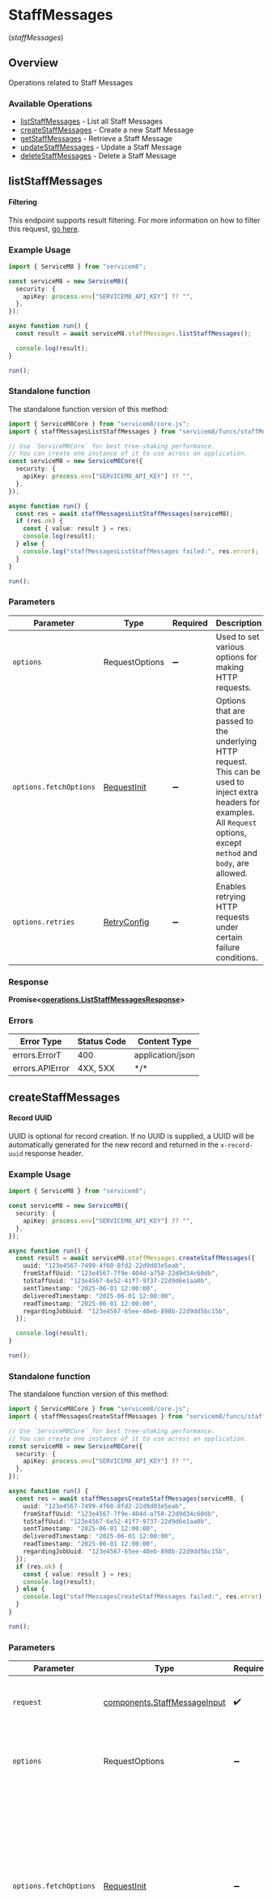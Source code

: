 # StaffMessages
(*staffMessages*)

## Overview

Operations related to Staff Messages

### Available Operations

* [listStaffMessages](#liststaffmessages) - List all Staff Messages
* [createStaffMessages](#createstaffmessages) - Create a new Staff Message
* [getStaffMessages](#getstaffmessages) - Retrieve a Staff Message
* [updateStaffMessages](#updatestaffmessages) - Update a Staff Message
* [deleteStaffMessages](#deletestaffmessages) - Delete a Staff Message

## listStaffMessages


			
#### Filtering
This endpoint supports result filtering. For more information on how to filter this request, [go here](/docs/filtering).
			

### Example Usage

```typescript
import { ServiceM8 } from "servicem8";

const serviceM8 = new ServiceM8({
  security: {
    apiKey: process.env["SERVICEM8_API_KEY"] ?? "",
  },
});

async function run() {
  const result = await serviceM8.staffMessages.listStaffMessages();

  console.log(result);
}

run();
```

### Standalone function

The standalone function version of this method:

```typescript
import { ServiceM8Core } from "servicem8/core.js";
import { staffMessagesListStaffMessages } from "servicem8/funcs/staffMessagesListStaffMessages.js";

// Use `ServiceM8Core` for best tree-shaking performance.
// You can create one instance of it to use across an application.
const serviceM8 = new ServiceM8Core({
  security: {
    apiKey: process.env["SERVICEM8_API_KEY"] ?? "",
  },
});

async function run() {
  const res = await staffMessagesListStaffMessages(serviceM8);
  if (res.ok) {
    const { value: result } = res;
    console.log(result);
  } else {
    console.log("staffMessagesListStaffMessages failed:", res.error);
  }
}

run();
```

### Parameters

| Parameter                                                                                                                                                                      | Type                                                                                                                                                                           | Required                                                                                                                                                                       | Description                                                                                                                                                                    |
| ------------------------------------------------------------------------------------------------------------------------------------------------------------------------------ | ------------------------------------------------------------------------------------------------------------------------------------------------------------------------------ | ------------------------------------------------------------------------------------------------------------------------------------------------------------------------------ | ------------------------------------------------------------------------------------------------------------------------------------------------------------------------------ |
| `options`                                                                                                                                                                      | RequestOptions                                                                                                                                                                 | :heavy_minus_sign:                                                                                                                                                             | Used to set various options for making HTTP requests.                                                                                                                          |
| `options.fetchOptions`                                                                                                                                                         | [RequestInit](https://developer.mozilla.org/en-US/docs/Web/API/Request/Request#options)                                                                                        | :heavy_minus_sign:                                                                                                                                                             | Options that are passed to the underlying HTTP request. This can be used to inject extra headers for examples. All `Request` options, except `method` and `body`, are allowed. |
| `options.retries`                                                                                                                                                              | [RetryConfig](../../lib/utils/retryconfig.md)                                                                                                                                  | :heavy_minus_sign:                                                                                                                                                             | Enables retrying HTTP requests under certain failure conditions.                                                                                                               |

### Response

**Promise\<[operations.ListStaffMessagesResponse](../../models/operations/liststaffmessagesresponse.md)\>**

### Errors

| Error Type       | Status Code      | Content Type     |
| ---------------- | ---------------- | ---------------- |
| errors.ErrorT    | 400              | application/json |
| errors.APIError  | 4XX, 5XX         | \*/\*            |

## createStaffMessages


			
#### Record UUID
UUID is optional for record creation. If no UUID is supplied, a UUID will be automatically generated for the new record and returned in the `x-record-uuid` response header.

			

### Example Usage

```typescript
import { ServiceM8 } from "servicem8";

const serviceM8 = new ServiceM8({
  security: {
    apiKey: process.env["SERVICEM8_API_KEY"] ?? "",
  },
});

async function run() {
  const result = await serviceM8.staffMessages.createStaffMessages({
    uuid: "123e4567-7499-4f60-8fd2-22d9d03e5eab",
    fromStaffUuid: "123e4567-7f9e-404d-a758-22d9d34c60db",
    toStaffUuid: "123e4567-6e52-41f7-9737-22d9d6e1aa0b",
    sentTimestamp: "2025-06-01 12:00:00",
    deliveredTimestamp: "2025-06-01 12:00:00",
    readTimestamp: "2025-06-01 12:00:00",
    regardingJobUuid: "123e4567-65ee-40eb-898b-22d9dd5bc15b",
  });

  console.log(result);
}

run();
```

### Standalone function

The standalone function version of this method:

```typescript
import { ServiceM8Core } from "servicem8/core.js";
import { staffMessagesCreateStaffMessages } from "servicem8/funcs/staffMessagesCreateStaffMessages.js";

// Use `ServiceM8Core` for best tree-shaking performance.
// You can create one instance of it to use across an application.
const serviceM8 = new ServiceM8Core({
  security: {
    apiKey: process.env["SERVICEM8_API_KEY"] ?? "",
  },
});

async function run() {
  const res = await staffMessagesCreateStaffMessages(serviceM8, {
    uuid: "123e4567-7499-4f60-8fd2-22d9d03e5eab",
    fromStaffUuid: "123e4567-7f9e-404d-a758-22d9d34c60db",
    toStaffUuid: "123e4567-6e52-41f7-9737-22d9d6e1aa0b",
    sentTimestamp: "2025-06-01 12:00:00",
    deliveredTimestamp: "2025-06-01 12:00:00",
    readTimestamp: "2025-06-01 12:00:00",
    regardingJobUuid: "123e4567-65ee-40eb-898b-22d9dd5bc15b",
  });
  if (res.ok) {
    const { value: result } = res;
    console.log(result);
  } else {
    console.log("staffMessagesCreateStaffMessages failed:", res.error);
  }
}

run();
```

### Parameters

| Parameter                                                                                                                                                                      | Type                                                                                                                                                                           | Required                                                                                                                                                                       | Description                                                                                                                                                                    |
| ------------------------------------------------------------------------------------------------------------------------------------------------------------------------------ | ------------------------------------------------------------------------------------------------------------------------------------------------------------------------------ | ------------------------------------------------------------------------------------------------------------------------------------------------------------------------------ | ------------------------------------------------------------------------------------------------------------------------------------------------------------------------------ |
| `request`                                                                                                                                                                      | [components.StaffMessageInput](../../models/components/staffmessageinput.md)                                                                                                   | :heavy_check_mark:                                                                                                                                                             | The request object to use for the request.                                                                                                                                     |
| `options`                                                                                                                                                                      | RequestOptions                                                                                                                                                                 | :heavy_minus_sign:                                                                                                                                                             | Used to set various options for making HTTP requests.                                                                                                                          |
| `options.fetchOptions`                                                                                                                                                         | [RequestInit](https://developer.mozilla.org/en-US/docs/Web/API/Request/Request#options)                                                                                        | :heavy_minus_sign:                                                                                                                                                             | Options that are passed to the underlying HTTP request. This can be used to inject extra headers for examples. All `Request` options, except `method` and `body`, are allowed. |
| `options.retries`                                                                                                                                                              | [RetryConfig](../../lib/utils/retryconfig.md)                                                                                                                                  | :heavy_minus_sign:                                                                                                                                                             | Enables retrying HTTP requests under certain failure conditions.                                                                                                               |

### Response

**Promise\<[operations.CreateStaffMessagesResponse](../../models/operations/createstaffmessagesresponse.md)\>**

### Errors

| Error Type       | Status Code      | Content Type     |
| ---------------- | ---------------- | ---------------- |
| errors.ErrorT    | 400              | application/json |
| errors.APIError  | 4XX, 5XX         | \*/\*            |

## getStaffMessages

Retrieve a Staff Message

### Example Usage

```typescript
import { ServiceM8 } from "servicem8";

const serviceM8 = new ServiceM8({
  security: {
    apiKey: process.env["SERVICEM8_API_KEY"] ?? "",
  },
});

async function run() {
  const result = await serviceM8.staffMessages.getStaffMessages({
    uuid: "31718a39-6feb-45a4-a7f2-f76ec9ecc63c",
  });

  console.log(result);
}

run();
```

### Standalone function

The standalone function version of this method:

```typescript
import { ServiceM8Core } from "servicem8/core.js";
import { staffMessagesGetStaffMessages } from "servicem8/funcs/staffMessagesGetStaffMessages.js";

// Use `ServiceM8Core` for best tree-shaking performance.
// You can create one instance of it to use across an application.
const serviceM8 = new ServiceM8Core({
  security: {
    apiKey: process.env["SERVICEM8_API_KEY"] ?? "",
  },
});

async function run() {
  const res = await staffMessagesGetStaffMessages(serviceM8, {
    uuid: "31718a39-6feb-45a4-a7f2-f76ec9ecc63c",
  });
  if (res.ok) {
    const { value: result } = res;
    console.log(result);
  } else {
    console.log("staffMessagesGetStaffMessages failed:", res.error);
  }
}

run();
```

### Parameters

| Parameter                                                                                                                                                                      | Type                                                                                                                                                                           | Required                                                                                                                                                                       | Description                                                                                                                                                                    |
| ------------------------------------------------------------------------------------------------------------------------------------------------------------------------------ | ------------------------------------------------------------------------------------------------------------------------------------------------------------------------------ | ------------------------------------------------------------------------------------------------------------------------------------------------------------------------------ | ------------------------------------------------------------------------------------------------------------------------------------------------------------------------------ |
| `request`                                                                                                                                                                      | [operations.GetStaffMessagesRequest](../../models/operations/getstaffmessagesrequest.md)                                                                                       | :heavy_check_mark:                                                                                                                                                             | The request object to use for the request.                                                                                                                                     |
| `options`                                                                                                                                                                      | RequestOptions                                                                                                                                                                 | :heavy_minus_sign:                                                                                                                                                             | Used to set various options for making HTTP requests.                                                                                                                          |
| `options.fetchOptions`                                                                                                                                                         | [RequestInit](https://developer.mozilla.org/en-US/docs/Web/API/Request/Request#options)                                                                                        | :heavy_minus_sign:                                                                                                                                                             | Options that are passed to the underlying HTTP request. This can be used to inject extra headers for examples. All `Request` options, except `method` and `body`, are allowed. |
| `options.retries`                                                                                                                                                              | [RetryConfig](../../lib/utils/retryconfig.md)                                                                                                                                  | :heavy_minus_sign:                                                                                                                                                             | Enables retrying HTTP requests under certain failure conditions.                                                                                                               |

### Response

**Promise\<[operations.GetStaffMessagesResponse](../../models/operations/getstaffmessagesresponse.md)\>**

### Errors

| Error Type       | Status Code      | Content Type     |
| ---------------- | ---------------- | ---------------- |
| errors.ErrorT    | 400              | application/json |
| errors.APIError  | 4XX, 5XX         | \*/\*            |

## updateStaffMessages

Update a Staff Message

### Example Usage

```typescript
import { ServiceM8 } from "servicem8";

const serviceM8 = new ServiceM8({
  security: {
    apiKey: process.env["SERVICEM8_API_KEY"] ?? "",
  },
});

async function run() {
  const result = await serviceM8.staffMessages.updateStaffMessages({
    uuid: "b5fd0f7a-6810-4261-acdb-e8e543cf4e72",
    staffMessage: {
      uuid: "123e4567-7499-4f60-8fd2-22d9d03e5eab",
      fromStaffUuid: "123e4567-7f9e-404d-a758-22d9d34c60db",
      toStaffUuid: "123e4567-6e52-41f7-9737-22d9d6e1aa0b",
      sentTimestamp: "2025-06-01 12:00:00",
      deliveredTimestamp: "2025-06-01 12:00:00",
      readTimestamp: "2025-06-01 12:00:00",
      regardingJobUuid: "123e4567-65ee-40eb-898b-22d9dd5bc15b",
    },
  });

  console.log(result);
}

run();
```

### Standalone function

The standalone function version of this method:

```typescript
import { ServiceM8Core } from "servicem8/core.js";
import { staffMessagesUpdateStaffMessages } from "servicem8/funcs/staffMessagesUpdateStaffMessages.js";

// Use `ServiceM8Core` for best tree-shaking performance.
// You can create one instance of it to use across an application.
const serviceM8 = new ServiceM8Core({
  security: {
    apiKey: process.env["SERVICEM8_API_KEY"] ?? "",
  },
});

async function run() {
  const res = await staffMessagesUpdateStaffMessages(serviceM8, {
    uuid: "b5fd0f7a-6810-4261-acdb-e8e543cf4e72",
    staffMessage: {
      uuid: "123e4567-7499-4f60-8fd2-22d9d03e5eab",
      fromStaffUuid: "123e4567-7f9e-404d-a758-22d9d34c60db",
      toStaffUuid: "123e4567-6e52-41f7-9737-22d9d6e1aa0b",
      sentTimestamp: "2025-06-01 12:00:00",
      deliveredTimestamp: "2025-06-01 12:00:00",
      readTimestamp: "2025-06-01 12:00:00",
      regardingJobUuid: "123e4567-65ee-40eb-898b-22d9dd5bc15b",
    },
  });
  if (res.ok) {
    const { value: result } = res;
    console.log(result);
  } else {
    console.log("staffMessagesUpdateStaffMessages failed:", res.error);
  }
}

run();
```

### Parameters

| Parameter                                                                                                                                                                      | Type                                                                                                                                                                           | Required                                                                                                                                                                       | Description                                                                                                                                                                    |
| ------------------------------------------------------------------------------------------------------------------------------------------------------------------------------ | ------------------------------------------------------------------------------------------------------------------------------------------------------------------------------ | ------------------------------------------------------------------------------------------------------------------------------------------------------------------------------ | ------------------------------------------------------------------------------------------------------------------------------------------------------------------------------ |
| `request`                                                                                                                                                                      | [operations.UpdateStaffMessagesRequest](../../models/operations/updatestaffmessagesrequest.md)                                                                                 | :heavy_check_mark:                                                                                                                                                             | The request object to use for the request.                                                                                                                                     |
| `options`                                                                                                                                                                      | RequestOptions                                                                                                                                                                 | :heavy_minus_sign:                                                                                                                                                             | Used to set various options for making HTTP requests.                                                                                                                          |
| `options.fetchOptions`                                                                                                                                                         | [RequestInit](https://developer.mozilla.org/en-US/docs/Web/API/Request/Request#options)                                                                                        | :heavy_minus_sign:                                                                                                                                                             | Options that are passed to the underlying HTTP request. This can be used to inject extra headers for examples. All `Request` options, except `method` and `body`, are allowed. |
| `options.retries`                                                                                                                                                              | [RetryConfig](../../lib/utils/retryconfig.md)                                                                                                                                  | :heavy_minus_sign:                                                                                                                                                             | Enables retrying HTTP requests under certain failure conditions.                                                                                                               |

### Response

**Promise\<[operations.UpdateStaffMessagesResponse](../../models/operations/updatestaffmessagesresponse.md)\>**

### Errors

| Error Type       | Status Code      | Content Type     |
| ---------------- | ---------------- | ---------------- |
| errors.ErrorT    | 400              | application/json |
| errors.APIError  | 4XX, 5XX         | \*/\*            |

## deleteStaffMessages


			
In ServiceM8, deleting a record sets its `active` field to `0`. Inactive records are still accessible on the API, but are hidden in the UI. Inactive records can be restored by setting their `active` field to `1`.

			

### Example Usage

```typescript
import { ServiceM8 } from "servicem8";

const serviceM8 = new ServiceM8({
  security: {
    apiKey: process.env["SERVICEM8_API_KEY"] ?? "",
  },
});

async function run() {
  const result = await serviceM8.staffMessages.deleteStaffMessages({
    uuid: "f09dd42b-85e0-454a-8494-c181a7fff788",
  });

  console.log(result);
}

run();
```

### Standalone function

The standalone function version of this method:

```typescript
import { ServiceM8Core } from "servicem8/core.js";
import { staffMessagesDeleteStaffMessages } from "servicem8/funcs/staffMessagesDeleteStaffMessages.js";

// Use `ServiceM8Core` for best tree-shaking performance.
// You can create one instance of it to use across an application.
const serviceM8 = new ServiceM8Core({
  security: {
    apiKey: process.env["SERVICEM8_API_KEY"] ?? "",
  },
});

async function run() {
  const res = await staffMessagesDeleteStaffMessages(serviceM8, {
    uuid: "f09dd42b-85e0-454a-8494-c181a7fff788",
  });
  if (res.ok) {
    const { value: result } = res;
    console.log(result);
  } else {
    console.log("staffMessagesDeleteStaffMessages failed:", res.error);
  }
}

run();
```

### Parameters

| Parameter                                                                                                                                                                      | Type                                                                                                                                                                           | Required                                                                                                                                                                       | Description                                                                                                                                                                    |
| ------------------------------------------------------------------------------------------------------------------------------------------------------------------------------ | ------------------------------------------------------------------------------------------------------------------------------------------------------------------------------ | ------------------------------------------------------------------------------------------------------------------------------------------------------------------------------ | ------------------------------------------------------------------------------------------------------------------------------------------------------------------------------ |
| `request`                                                                                                                                                                      | [operations.DeleteStaffMessagesRequest](../../models/operations/deletestaffmessagesrequest.md)                                                                                 | :heavy_check_mark:                                                                                                                                                             | The request object to use for the request.                                                                                                                                     |
| `options`                                                                                                                                                                      | RequestOptions                                                                                                                                                                 | :heavy_minus_sign:                                                                                                                                                             | Used to set various options for making HTTP requests.                                                                                                                          |
| `options.fetchOptions`                                                                                                                                                         | [RequestInit](https://developer.mozilla.org/en-US/docs/Web/API/Request/Request#options)                                                                                        | :heavy_minus_sign:                                                                                                                                                             | Options that are passed to the underlying HTTP request. This can be used to inject extra headers for examples. All `Request` options, except `method` and `body`, are allowed. |
| `options.retries`                                                                                                                                                              | [RetryConfig](../../lib/utils/retryconfig.md)                                                                                                                                  | :heavy_minus_sign:                                                                                                                                                             | Enables retrying HTTP requests under certain failure conditions.                                                                                                               |

### Response

**Promise\<[operations.DeleteStaffMessagesResponse](../../models/operations/deletestaffmessagesresponse.md)\>**

### Errors

| Error Type       | Status Code      | Content Type     |
| ---------------- | ---------------- | ---------------- |
| errors.ErrorT    | 400              | application/json |
| errors.APIError  | 4XX, 5XX         | \*/\*            |